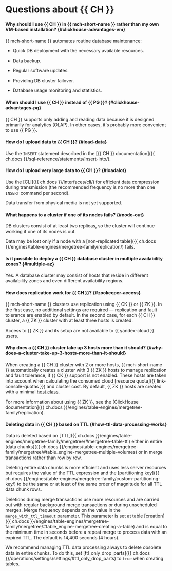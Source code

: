 # Questions about {{ CH }}

#### Why should I use {{ CH }} in {{ mch-short-name }} rather than my own VM-based installation? {#clickhouse-advantages-vm}

{{ mch-short-name }} automates routine database maintenance:

* Quick DB deployment with the necessary available resources.

* Data backup.

* Regular software updates.

* Providing DB cluster failover.

* Database usage monitoring and statistics.

#### When should I use {{ CH }} instead of {{ PG }}? {#clickhouse-advantages-pg}

{{ CH }} supports only adding and reading data because it is designed primarily for analytics (OLAP). In other cases, it's probably more convenient to use {{ PG }}.

#### How do I upload data to {{ CH }}? {#load-data}

Use the `INSERT` statement described in the [{{ CH }} documentation]({{ ch.docs }}/sql-reference/statements/insert-into/).

#### How do I upload very large data to {{ CH }}? {#loadalot}

Use the [CLI]({{ ch.docs }}/interfaces/cli/) for efficient data compression during transmission (the recommended frequency is no more than one `INSERT` command per second).

Data transfer from physical media is not yet supported.

#### What happens to a cluster if one of its nodes fails? {#node-out}

DB clusters consist of at least two replicas, so the cluster will continue working if one of its nodes is out.

Data may be lost only if a node with a [non-replicated table]({{ ch.docs }}/engines/table-engines/mergetree-family/replication/) fails.

#### Is it possible to deploy a {{ CH }} database cluster in multiple availability zones? {#multiple-az}

Yes. A database cluster may consist of hosts that reside in different availability zones and even different availability regions.

#### How does replication work for {{ CH }}? {#zookeeper-access}

{{ mch-short-name }} clusters use replication using {{ CK }} or {{ ZK }}. In the first case, no additional settings are required — replication and fault tolerance are enabled by default. In the second case, for each {{ CH }} cluster, a {{ ZK }} cluster with at least three hosts is created.

Access to {{ ZK }} and its setup are not available to {{ yandex-cloud }} users.

#### Why does a {{ CH }} cluster take up 3 hosts more than it should? {#why-does-a-cluster-take-up-3-hosts-more-than-it-should}

When creating a {{ CH }} cluster with 2 or more hosts, {{ mch-short-name }} automatically creates a cluster with 3 {{ ZK }} hosts to manage replication and fault tolerance, if {{ CK }} support is not enabled. These hosts are taken into account when calculating the consumed cloud [resource quota]({{ link-console-quotas }}) and cluster cost. By default, {{ ZK }} hosts are created with a minimal [host class](../../managed-clickhouse/concepts/instance-types.md).

For more information about using {{ ZK }}, see the [ClickHouse documentation]({{ ch.docs }}/engines/table-engines/mergetree-family/replication).

#### Deleting data in {{ CH }} based on TTL {#how-ttl-data-processing-works}

Data is deleted based on [TTL]({{ ch.docs }}/engines/table-engines/mergetree-family/mergetree/#mergetree-table-ttl) either in entire [data chunks]({{ ch.docs }}/engines/table-engines/mergetree-family/mergetree/#table_engine-mergetree-multiple-volumes) or in merge transactions rather than row by row.

Deleting entire data chunks is more efficient and uses less server resources but requires the value of the TTL expression and the [partitioning key]({{ ch.docs }}/engines/table-engines/mergetree-family/custom-partitioning-key/) to be the same or at least of the same order of magnitude for all TTL data chunk rows.

Deletions during merge transactions use more resources and are carried out with regular background merge transactions or during unscheduled merges. Merge frequency depends on the value in the `merge_with_ttl_timeout` parameter. This parameter is set at table [creation]({{ ch.docs }}/engines/table-engines/mergetree-family/mergetree/#table_engine-mergetree-creating-a-table) and is equal to the minimum time in seconds before a repeat merge to process data with an expired TTL. The default is 14,400 seconds (4 hours).

We recommend managing TTL data processing always to delete obsolete data in entire chunks. To do this, set [ttl_only_drop_parts]({{ ch.docs }}/operations/settings/settings/#ttl_only_drop_parts) to `true` when creating tables.
